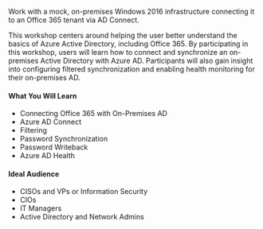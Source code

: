 <p class="lead">
Work with a mock, on-premises Windows 2016 infrastructure connecting it to an Office 365 tenant via AD Connect.
</p>
<p>
This workshop centers around helping the user better understand the basics of Azure Active Directory, including Office 365.  By participating in this workshop, users will learn how to connect and synchronize an on-premises Active Directory with Azure AD.  Participants will also gain insight into configuring filtered synchronization and enabling health monitoring for their on-premises AD.
</p>

<div class="row" style="height:250px;">
<div class=col-third>

#### What You Will Learn

  * Connecting Office 365 with On-Premises AD
  * Azure AD Connect
  * Filtering
  * Password Synchronization
  * Password Writeback
  * Azure AD Health

</div>
<div class=col-third>

#### Ideal Audience

  * CISOs and VPs or Information Security
  * CIOs
  * IT Managers
  * Active Directory and Network Admins

</div>
</div>